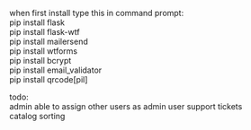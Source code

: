 when first install type this in command prompt:  
pip install flask  
pip install flask-wtf  
pip install mailersend  
pip install wtforms  
pip install bcrypt  
pip install email_validator  
pip install qrcode[pil]  





todo:  
admin able to assign other users as admin
user support tickets  
catalog sorting  


